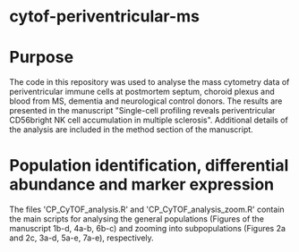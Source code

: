 # cytof-periventricular-ms

# Purpose

The code in this repository was used to analyse the mass cytometry data of periventricular immune cells at postmortem septum, choroid plexus and blood from MS, dementia and neurological control donors. The results are presented in the manuscript "Single-cell profiling reveals periventricular CD56bright NK cell accumulation in multiple sclerosis". Additional details of the analysis are included in the method section of the manuscript.



# Population identification, differential abundance and marker expression
The files 'CP_CyTOF_analysis.R' and 'CP_CyTOF_analysis_zoom.R' contain the main scripts for analysing the general populations (Figures of the manuscript 1b-d, 4a-b, 6b-c) and zooming into subpopulations (Figures 2a and 2c, 3a-d, 5a-e, 7a-e), respectively.

